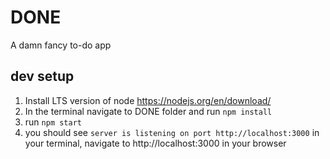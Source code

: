 # DONE

A damn fancy to-do app

## dev setup

1. Install LTS version of node https://nodejs.org/en/download/
2. In the terminal navigate to DONE folder and run `npm install`
3. run `npm start`
4. you should see `server is listening on port http://localhost:3000` in your terminal, navigate to http://localhost:3000 in your browser
